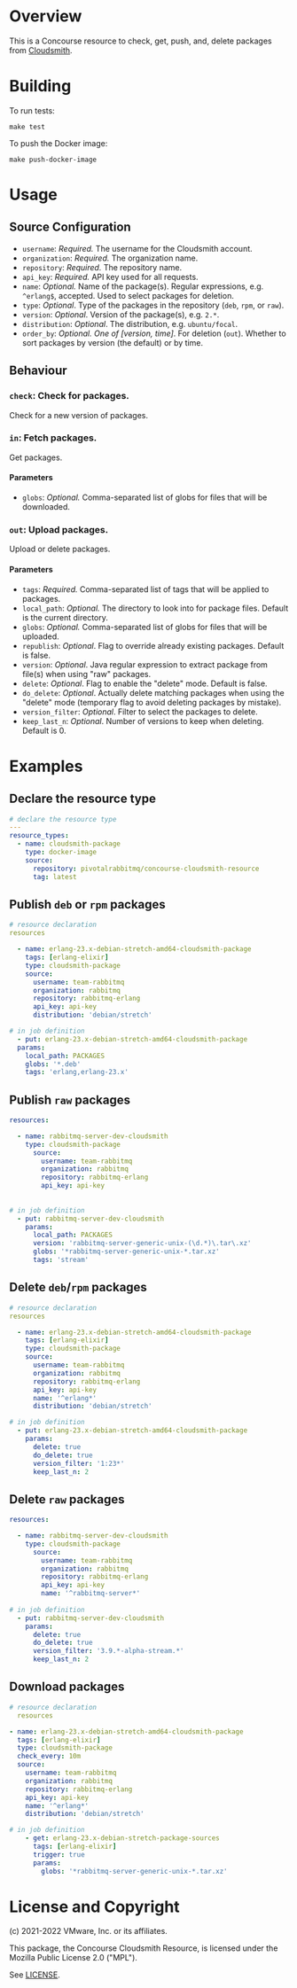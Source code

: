 # Overview

This is a Concourse resource to check, get, push, and, delete packages from [Cloudsmith](https://cloudsmith.io/).

# Building

To run tests:

```shell
make test
```

To push the Docker image:

```shell
make push-docker-image
```

# Usage

## Source Configuration

* `username`: *Required.* The username for the Cloudsmith account.
* `organization`: *Required.* The organization name.
* `repository`: *Required.* The repository name.
* `api_key`: *Required.* API key used for all requests. 
* `name`: *Optional.* Name of the package(s). Regular expressions, e.g. `^erlang$`, accepted. Used to select packages for deletion.
* `type`: *Optional*. Type of the packages in the repository (`deb`, `rpm`, or `raw`).
* `version`: *Optional*. Version of the package(s), e.g. `2.*`.
* `distribution`: *Optional*. The distribution, e.g. `ubuntu/focal`.
* `order_by`: *Optional. One of [version, time]*. For deletion (`out`). Whether to sort packages
by version (the default) or by time.

## Behaviour

### `check`: Check for packages.

Check for a new version of packages.

### `in`: Fetch packages.

Get packages.

#### Parameters

* `globs`: *Optional.* Comma-separated list of globs for files that will be downloaded.

### `out`: Upload packages.

Upload or delete packages.

#### Parameters

* `tags`: *Required.* Comma-separated list of tags that will be applied to packages.
* `local_path`: *Optional.* The directory to look into for package files. Default is the current directory.
* `globs`: *Optional.* Comma-separated list of globs for files that will be uploaded.
* `republish`: *Optional*. Flag to override already existing packages. Default is false.
* `version`: *Optional*. Java regular expression to extract package from file(s) when using "raw"
  packages.
* `delete`: *Optional*. Flag to enable the "delete" mode. Default is false.
* `do_delete`: *Optional*. Actually delete matching packages when using the "delete" mode
  (temporary flag to avoid deleting packages by mistake).
* `version_filter`: *Optional*. Filter to select the packages to delete.
* `keep_last_n`: *Optional*. Number of versions to keep when deleting. Default is 0.


# Examples

## Declare the resource type

```yaml
# declare the resource type
---
resource_types:
  - name: cloudsmith-package
    type: docker-image
    source:
      repository: pivotalrabbitmq/concourse-cloudsmith-resource
      tag: latest
```

## Publish `deb` or `rpm` packages

```yaml
# resource declaration
resources

  - name: erlang-23.x-debian-stretch-amd64-cloudsmith-package
    tags: [erlang-elixir]
    type: cloudsmith-package
    source:
      username: team-rabbitmq
      organization: rabbitmq
      repository: rabbitmq-erlang
      api_key: api-key
      distribution: 'debian/stretch'

# in job definition
  - put: erlang-23.x-debian-stretch-amd64-cloudsmith-package
  params:
    local_path: PACKAGES
    globs: '*.deb'
    tags: 'erlang,erlang-23.x'
```

## Publish `raw` packages

```yaml
resources:

  - name: rabbitmq-server-dev-cloudsmith
    type: cloudsmith-package
      source:
        username: team-rabbitmq
        organization: rabbitmq
        repository: rabbitmq-erlang
        api_key: api-key
  
  
# in job definition
  - put: rabbitmq-server-dev-cloudsmith
    params:
      local_path: PACKAGES
      version: 'rabbitmq-server-generic-unix-(\d.*)\.tar\.xz'
      globs: '*rabbitmq-server-generic-unix-*.tar.xz'
      tags: 'stream'
```

## Delete `deb`/`rpm` packages

```yaml
# resource declaration
resources

  - name: erlang-23.x-debian-stretch-amd64-cloudsmith-package
    tags: [erlang-elixir]
    type: cloudsmith-package
    source:
      username: team-rabbitmq
      organization: rabbitmq
      repository: rabbitmq-erlang
      api_key: api-key
      name: '^erlang*'
      distribution: 'debian/stretch'

# in job definition
  - put: erlang-23.x-debian-stretch-amd64-cloudsmith-package
    params:
      delete: true
      do_delete: true
      version_filter: '1:23*'
      keep_last_n: 2
```

## Delete `raw` packages

```yaml
resources:

  - name: rabbitmq-server-dev-cloudsmith
    type: cloudsmith-package
      source:
        username: team-rabbitmq
        organization: rabbitmq
        repository: rabbitmq-erlang
        api_key: api-key
        name: '^rabbitmq-server*' 
  
# in job definition
  - put: rabbitmq-server-dev-cloudsmith
    params:
      delete: true
      do_delete: true
      version_filter: '3.9.*-alpha-stream.*'
      keep_last_n: 2
```

## Download packages

```yaml
# resource declaration
  resources

- name: erlang-23.x-debian-stretch-amd64-cloudsmith-package
  tags: [erlang-elixir]
  type: cloudsmith-package
  check_every: 10m
  source:
    username: team-rabbitmq
    organization: rabbitmq
    repository: rabbitmq-erlang
    api_key: api-key
    name: '^erlang*'
    distribution: 'debian/stretch'

# in job definition
    - get: erlang-23.x-debian-stretch-package-sources
      tags: [erlang-elixir]
      trigger: true
      params:
        globs: '*rabbitmq-server-generic-unix-*.tar.xz'
```

# License and Copyright

(c) 2021-2022 VMware, Inc. or its affiliates.

This package, the Concourse Cloudsmith Resource, is licensed
under the Mozilla Public License 2.0 ("MPL").

See [LICENSE](./LICENSE).
